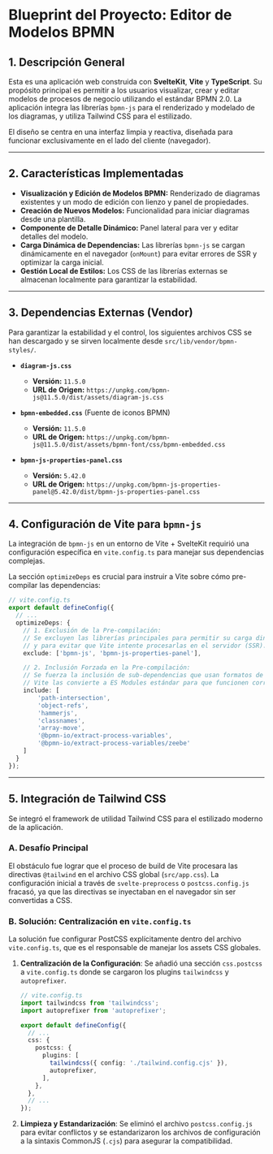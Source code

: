# Blueprint del Proyecto: Editor de Modelos BPMN

## 1. Descripción General

Esta es una aplicación web construida con **SvelteKit**, **Vite** y **TypeScript**. Su propósito principal es permitir a los usuarios visualizar, crear y editar modelos de procesos de negocio utilizando el estándar BPMN 2.0. La aplicación integra las librerías `bpmn-js` para el renderizado y modelado de los diagramas, y utiliza Tailwind CSS para el estilizado.

El diseño se centra en una interfaz limpia y reactiva, diseñada para funcionar exclusivamente en el lado del cliente (navegador).

---

## 2. Características Implementadas

- **Visualización y Edición de Modelos BPMN:** Renderizado de diagramas existentes y un modo de edición con lienzo y panel de propiedades.
- **Creación de Nuevos Modelos:** Funcionalidad para iniciar diagramas desde una plantilla.
- **Componente de Detalle Dinámico:** Panel lateral para ver y editar detalles del modelo.
- **Carga Dinámica de Dependencias:** Las librerías `bpmn-js` se cargan dinámicamente en el navegador (`onMount`) para evitar errores de SSR y optimizar la carga inicial.
- **Gestión Local de Estilos:** Los CSS de las librerías externas se almacenan localmente para garantizar la estabilidad.

---

## 3. Dependencias Externas (Vendor)

Para garantizar la estabilidad y el control, los siguientes archivos CSS se han descargado y se sirven localmente desde `src/lib/vendor/bpmn-styles/`.

- **`diagram-js.css`**
  - **Versión:** `11.5.0`
  - **URL de Origen:** `https://unpkg.com/bpmn-js@11.5.0/dist/assets/diagram-js.css`

- **`bpmn-embedded.css`** (Fuente de iconos BPMN)
  - **Versión:** `11.5.0`
  - **URL de Origen:** `https://unpkg.com/bpmn-js@11.5.0/dist/assets/bpmn-font/css/bpmn-embedded.css`

- **`bpmn-js-properties-panel.css`**
  - **Versión:** `5.42.0`
  - **URL de Origen:** `https://unpkg.com/bpmn-js-properties-panel@5.42.0/dist/bpmn-js-properties-panel.css`

---

## 4. Configuración de Vite para `bpmn-js`

La integración de `bpmn-js` en un entorno de Vite + SvelteKit requirió una configuración específica en `vite.config.ts` para manejar sus dependencias complejas.

La sección `optimizeDeps` es crucial para instruir a Vite sobre cómo pre-compilar las dependencias:

```typescript
// vite.config.ts
export default defineConfig({
  // ...
  optimizeDeps: {
    // 1. Exclusión de la Pre-compilación:
    // Se excluyen las librerías principales para permitir su carga dinámica con `import(...)`
    // y para evitar que Vite intente procesarlas en el servidor (SSR).
    exclude: ['bpmn-js', 'bpmn-js-properties-panel'],

    // 2. Inclusión Forzada en la Pre-compilación:
    // Se fuerza la inclusión de sub-dependencias que usan formatos de módulo incompatibles (CommonJS).
    // Vite las convierte a ES Modules estándar para que funcionen correctamente en el navegador.
    include: [
        'path-intersection',
        'object-refs',
        'hammerjs',
        'classnames',
        'array-move',
        '@bpmn-io/extract-process-variables',
        '@bpmn-io/extract-process-variables/zeebe'
    ]
  }
});
```

---

## 5. Integración de Tailwind CSS

Se integró el framework de utilidad Tailwind CSS para el estilizado moderno de la aplicación.

### A. Desafío Principal
El obstáculo fue lograr que el proceso de build de Vite procesara las directivas `@tailwind` en el archivo CSS global (`src/app.css`). La configuración inicial a través de `svelte-preprocess` o `postcss.config.js` fracasó, ya que las directivas se inyectaban en el navegador sin ser convertidas a CSS.

### B. Solución: Centralización en `vite.config.ts`
La solución fue configurar PostCSS explícitamente dentro del archivo `vite.config.ts`, que es el responsable de manejar los assets CSS globales.

1.  **Centralización de la Configuración**: Se añadió una sección `css.postcss` a `vite.config.ts` donde se cargaron los plugins `tailwindcss` y `autoprefixer`.

    ```typescript
    // vite.config.ts
    import tailwindcss from 'tailwindcss';
    import autoprefixer from 'autoprefixer';

    export default defineConfig({
      // ...
      css: {
        postcss: {
          plugins: [
            tailwindcss({ config: './tailwind.config.cjs' }),
            autoprefixer,
          ],
        },
      },
      // ...
    });
    ```

2.  **Limpieza y Estandarización**: Se eliminó el archivo `postcss.config.js` para evitar conflictos y se estandarizaron los archivos de configuración a la sintaxis CommonJS (`.cjs`) para asegurar la compatibilidad.
